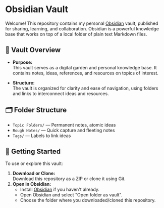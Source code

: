 # Obsidian Vault

Welcome! This repository contains my personal [Obsidian](https://obsidian.md) vault, published for sharing, learning, and collaboration. Obsidian is a powerful knowledge base that works on top of a local folder of plain text Markdown files.

## 📂 Vault Overview

- **Purpose:**  
  This vault serves as a digital garden and personal knowledge base. It contains notes, ideas, references, and resources on topics of interest.

- **Structure:**  
  The vault is organized for clarity and ease of navigation, using folders and links to interconnect ideas and resources.

## 🗂️ Folder Structure

- `Topic Folders/` — Permanent notes, atomic ideas
- `Rough Notes/` — Quick capture and fleeting notes
- `Tags/` — Labels to link ideas

## 🚀 Getting Started

To use or explore this vault:

1. **Download or Clone:**  
   Download this repository as a ZIP or clone it using Git.
2. **Open in Obsidian:**  
   - Install [Obsidian](https://obsidian.md/download) if you haven't already.
   - Open Obsidian and select "Open folder as vault".
   - Choose the folder where you downloaded/cloned this repository.
